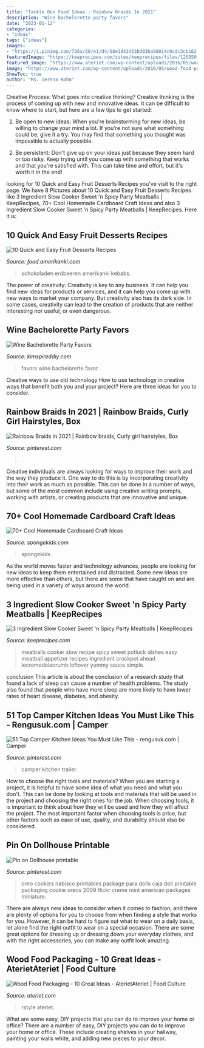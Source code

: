 ```yaml
---
title: "Tackle Box Food Ideas : Rainbow Braids In 2021"
description: "Wine bachelorette party favors"
date: "2023-01-12"
categories:
- "ideas"
tags: ["ideas"]
images:
- "https://i.pinimg.com/736x/58/e1/d4/58e1d43453bd03ba98014c9cdc3cb162.jpg"
featuredImage: "https://keeprecipes.com/sites/keeprecipes/files/126850_1495320736_0.jpg"
featured_image: "https://www.ateriet.com/wp-content/uploads/2016/05/wood-food-packaging-1.jpg"
image: "https://www.ateriet.com/wp-content/uploads/2016/05/wood-food-packaging-1.jpg"
ShowToc: true
author: "Ms. Serena Hahn"
---
```



Creative Process: What goes into creative thinking?
Creative thinking is the process of coming up with new and innovative ideas. It can be difficult to know where to start, but here are a few tips to get started: 
1. Be open to new ideas: When you're brainstorming for new ideas, be willing to change your mind a lot. If you're not sure what something could be, give it a try. You may find that something you thought was impossible is actually possible. 

2. Be persistent: Don't give up on your ideas just because they seem hard or too risky. Keep trying until you come up with something that works and that you're satisfied with. This can take time and effort, but it's worth it in the end! 


	

		
looking for 10 Quick and Easy Fruit Desserts Recipes you've visit to the right page. We have 8 Pictures about 10 Quick and Easy Fruit Desserts Recipes like 3 Ingredient Slow Cooker Sweet &#039;n Spicy Party Meatballs | KeepRecipes, 70+ Cool Homemade Cardboard Craft Ideas and also 3 Ingredient Slow Cooker Sweet &#039;n Spicy Party Meatballs | KeepRecipes. Here it is:
		
    
## 10 Quick And Easy Fruit Desserts Recipes

<img loading=lazy src="https://food.amerikanki.com/wp-content/uploads/2018/07/10-Quick-and-Easy-Fruit-Desserts-1024x683.jpg" onerror="this.onerror=null;this.src='https://tse1.mm.bing.net/th?id=OIP.jspKgte750ATUIpPpZS4owHaE8&amp;pid=15.1';" alt="10 Quick and Easy Fruit Desserts Recipes">

_Source: food.amerikanki.com_

>schokoladen erdbeeren amerikanki kebabs. 

	

The power of creativity:
Creativity is key to any business. It can help you find new ideas for products or services, and it can help you come up with new ways to market your company. But creativity also has its dark side. In some cases, creativity can lead to the creation of products that are neither interesting nor useful, or even dangerous.

    
## Wine Bachelorette Party Favors

<img loading=lazy src="https://kimspireddiy.com/wp-content/uploads/2018/02/Wine-Bachelorette-Party-Favors-1-1.jpg" onerror="this.onerror=null;this.src='https://tse4.mm.bing.net/th?id=OIP.Mw6R6RNzrg6tzDDGH1D8CQHaPH&amp;pid=15.1';" alt="Wine Bachelorette Party Favors">

_Source: kimspireddiy.com_

>favors wine bachelorette favor. 

	

Creative ways to use old technology
How to use technology in creative ways that benefit both you and your project? Here are three ideas for you to consider.

    
## Rainbow Braids In 2021 | Rainbow Braids, Curly Girl Hairstyles, Box

<img loading=lazy src="https://i.pinimg.com/736x/58/e1/d4/58e1d43453bd03ba98014c9cdc3cb162.jpg" onerror="this.onerror=null;this.src='https://tse3.mm.bing.net/th?id=OIP.0VlZnrAYlpZMLMsFsym4VwHaJ3&amp;pid=15.1';" alt="Rainbow Braids in 2021 | Rainbow braids, Curly girl hairstyles, Box">

_Source: pinterest.com_

>. 

	

Creative individuals are always looking for ways to improve their work and the way they produce it. One way to do this is by incorporating creativity into their work as much as possible. This can be done in a number of ways, but some of the most common include using creative writing prompts, working with artists, or creating products that are innovative and unique.

    
## 70+ Cool Homemade Cardboard Craft Ideas

<img loading=lazy src="https://spongekids.com/wp-content/uploads/2014/04/cardboard-crafts/5-cardboard-robot-clothing.jpg" onerror="this.onerror=null;this.src='https://tse1.mm.bing.net/th?id=OIP.5tsWEVO7oFMdJ-fHssQdjwHaJ4&amp;pid=15.1';" alt="70+ Cool Homemade Cardboard Craft Ideas">

_Source: spongekids.com_

>spongekids. 

	

As the world moves faster and technology advances, people are looking for new ideas to keep them entertained and distracted. Some new ideas are more effective than others, but there are some that have caught on and are being used in a variety of ways around the world.

    
## 3 Ingredient Slow Cooker Sweet &#039;n Spicy Party Meatballs | KeepRecipes

<img loading=lazy src="https://keeprecipes.com/sites/keeprecipes/files/126850_1495320736_0.jpg" onerror="this.onerror=null;this.src='https://tse2.mm.bing.net/th?id=OIP.arz-jAUzWpAF34wf-yfPzQHaLH&amp;pid=15.1';" alt="3 Ingredient Slow Cooker Sweet &#039;n Spicy Party Meatballs | KeepRecipes">

_Source: keeprecipes.com_

>meatballs cooker slow recipe spicy sweet potluck dishes easy meatball appetizer recipes ingredient crockpot ahead lecremedelacrumb leftover yummy sauce simple. 

	

conclusion
This article is about the conclusion of a research study that found a lack of sleep can cause a number of health problems. The study also found that people who have more sleep are more likely to have lower rates of heart disease, diabetes, and obesity.

    
## 51 Top Camper Kitchen Ideas You Must Like This - Rengusuk.com | Camper

<img loading=lazy src="https://i.pinimg.com/736x/bc/bb/47/bcbb47dde6a74d883cf22b2b2c8dea8d.jpg" onerror="this.onerror=null;this.src='https://tse2.mm.bing.net/th?id=OIP.AjUaG2rh-6EmZVtF71ahzgHaLG&amp;pid=15.1';" alt="51 Top Camper Kitchen Ideas You Must Like This - rengusuk.com | Camper">

_Source: pinterest.com_

>camper kitchen trailer. 

	

How to choose the right tools and materials?
When you are starting a project, it is helpful to have some idea of what you need and what you don't. This can be done by looking at tools and materials that will be used in the project and choosing the right ones for the job. When choosing tools, it is important to think about how they will be used and how they will affect the project. The most important factor when choosing tools is price, but other factors such as ease of use, quality, and durability should also be considered.

    
## Pin On Dollhouse Printable

<img loading=lazy src="https://i.pinimg.com/736x/32/c1/85/32c185a79b31a7e18092a2f9a62af8b9--nabisco-oreo-miniature-food.jpg" onerror="this.onerror=null;this.src='https://tse4.mm.bing.net/th?id=OIP.kueNBrHZw3ZRomsSHfMNjwHaKU&amp;pid=15.1';" alt="Pin on Dollhouse printable">

_Source: pinterest.com_

>oreo cookies nabisco printables package para dolls caja doll printable packaging cookie oreos 2009 flickr creme mint american packages miniature. 

	

There are always new ideas to consider when it comes to fashion, and there are plenty of options for you to choose from when finding a style that works for you. However, it can be hard to figure out what to wear on a daily basis, let alone find the right outfit to wear on a special occasion. There are some great options for dressing up or dressing down your everyday clothes, and with the right accessories, you can make any outfit look amazing.

    
## Wood Food Packaging - 10 Great Ideas - AterietAteriet | Food Culture

<img loading=lazy src="https://www.ateriet.com/wp-content/uploads/2016/05/wood-food-packaging-1.jpg" onerror="this.onerror=null;this.src='https://tse3.mm.bing.net/th?id=OIP.0qkX-ESx9snbnEOvV7c2TgHaLH&amp;pid=15.1';" alt="Wood Food Packaging - 10 Great Ideas - AterietAteriet | Food Culture">

_Source: ateriet.com_

>rstyle ateriet. 

	

What are some easy, DIY projects that you can do to improve your home or office?
There are a number of easy, DIY projects you can do to improve your home or office. These include creating shelves in your hallway, painting your walls white, and adding new pieces to your decor.

